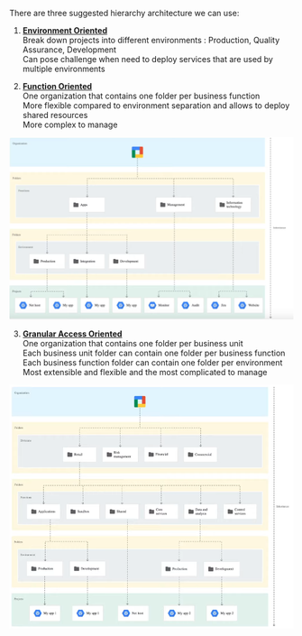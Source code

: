 There are three suggested hierarchy architecture we can use:

1. **<u>Environment Oriented</u>**  
   Break down projects into different environments : Production, Quality Assurance, Development  
   Can pose challenge when need to deploy services that are used by multiple environments

1. **<u>Function Oriented</u>**  
   One organization that contains one folder per business function  
   More flexible compared to environment separation and allows to deploy shared resources  
   More complex to manage

![GCP Resource Hierarchy|600](../images/gcp_function_resource_hierarchy.png)

3. **<u>Granular Access Oriented</u>**  
   One organization that contains one folder per business unit  
   Each business unit folder can contain one folder per business function  
   Each business function folder can contain one folder per environment  
   Most extensible and flexible and the most complicated to manage

![GCP Granular Resource Hierarchy|600](../images/gcp_granular_resource_hierarchy.png)

